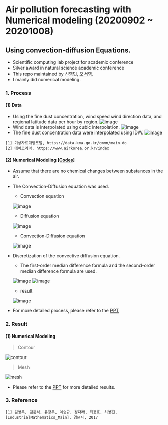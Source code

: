 # Air pollution forecasting with Numerical modeling (20200902 ~ 20201008)
## Using convection-diffusion Equations.
- Scientific computing lab project for academic conference
- Silver award in natural science academic conference
- This repo maintained by 신영민, [오서영](https://github.com/OH-Seoyoung).
- I mainly did numerical modeling.

### 1. Process
#### (1) Data 
- Using the fine dust concentration, wind speed wind direction data, and regional latitude data per hour by region.
![image](https://user-images.githubusercontent.com/68014282/123036041-5e8c5400-d427-11eb-99e2-669d832658b2.png)
- Wind data is interpolated using cubic interpolation. 
![image](https://user-images.githubusercontent.com/68014282/123040080-22a8bd00-d42e-11eb-85db-5963589ed4c1.png)
- The fine dust concentration data were interpolated using IDW. 
![image](https://user-images.githubusercontent.com/68014282/123040219-613e7780-d42e-11eb-84e9-aab0c7792787.png)

```
[1] 기상자료개방포털, https://data.kma.go.kr/cmmn/main.do  
[2] 에어코리아, https://www.airkorea.or.kr/index
```

#### (2) Numerical Modeling [[Codes]](https://github.com/young3984/Air_pollution_forecasting_with_Numerical_modeling_and_ML/tree/master/simulation)
- Assume that there are no chemical changes between substances in the air.
- The Convection-Diffusion equation was used.
    - Convection equation
    
    ![image](https://user-images.githubusercontent.com/68014282/123516674-4858ef00-d6d8-11eb-9766-aecb5fa67cc3.png)
    - Diffusion equation 
    
    ![image](https://user-images.githubusercontent.com/68014282/123516726-82c28c00-d6d8-11eb-891c-cd9b8a800782.png)
    - Convection-Diffusion equation
    
    ![image](https://user-images.githubusercontent.com/68014282/123516804-ed73c780-d6d8-11eb-9ce7-00ec91f690a7.png)
- Discretization of the convective diffusion equation.
    - The first-order median difference formula and the second-order median difference formula are used.
    
    ![image](https://user-images.githubusercontent.com/68014282/123516892-67a44c00-d6d9-11eb-839c-c5e1aefc02b3.png)
    ![image](https://user-images.githubusercontent.com/68014282/123516904-7854c200-d6d9-11eb-891e-5f4fa6f357ce.png)
    - result
    
    ![image](https://user-images.githubusercontent.com/68014282/123516975-c964b600-d6d9-11eb-9e1c-a890c2f6ba7d.png)
- For more detailed process, please refer to the [PPT](https://github.com/young3984/Air_pollution_forecasting_with_Numerical_modeling_and_ML/blob/master/PPT/%EC%88%98%EC%B9%98%20%EB%AA%A8%EB%8D%B8%EB%A7%81%20%EB%B0%8F%20%EB%A8%B8%EC%8B%A0%EB%9F%AC%EB%8B%9D%EC%9D%84%20%EC%9D%B4%EC%9A%A9%ED%95%9C%20%EB%8C%80%EA%B8%B0%20%EC%98%A4%EC%97%BC%20%EC%98%88%EC%B8%A1%20-%20%EC%98%A4%EC%84%9C%EC%98%81%2C%20%EC%8B%A0%EC%98%81%EB%AF%BC.pdf)

### 2. Result
#### (1) Numerical Modeling
> Contour

![contour](https://user-images.githubusercontent.com/68014282/123517341-63792e00-d6db-11eb-8e8e-38ed9f5e460b.gif)

> Mesh

![mesh](https://user-images.githubusercontent.com/68014282/123517370-7db30c00-d6db-11eb-82a7-940c04df2b77.gif)

- Please refer to the [PPT](https://github.com/young3984/Air_pollution_forecasting_with_Numerical_modeling_and_ML/blob/master/PPT/%EC%88%98%EC%B9%98%20%EB%AA%A8%EB%8D%B8%EB%A7%81%20%EB%B0%8F%20%EB%A8%B8%EC%8B%A0%EB%9F%AC%EB%8B%9D%EC%9D%84%20%EC%9D%B4%EC%9A%A9%ED%95%9C%20%EB%8C%80%EA%B8%B0%20%EC%98%A4%EC%97%BC%20%EC%98%88%EC%B8%A1%20-%20%EC%98%A4%EC%84%9C%EC%98%81%2C%20%EC%8B%A0%EC%98%81%EB%AF%BC.pdf) for more detailed results.
### 3. Reference
```
[1] 김영록, 김준석, 유창우, 이승규, 정다래, 최용호, 허영진, [IndustrialMathematics_Main], 경문사, 2017
```



